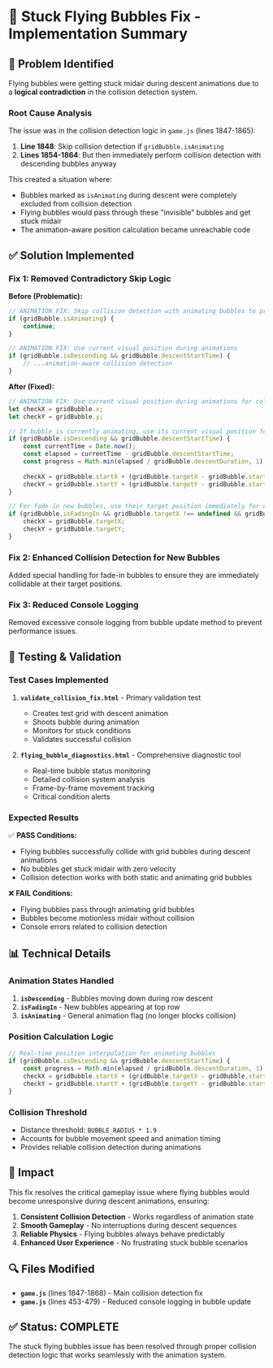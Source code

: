 # 🔧 Stuck Flying Bubbles Fix - Implementation Summary

## 🎯 Problem Identified

Flying bubbles were getting stuck midair during descent animations due to a **logical contradiction** in the collision detection system.

### Root Cause Analysis

The issue was in the collision detection logic in `game.js` (lines 1847-1865):

1. **Line 1848**: Skip collision detection if `gridBubble.isAnimating`
2. **Lines 1854-1864**: But then immediately perform collision detection with descending bubbles anyway

This created a situation where:
- Bubbles marked as `isAnimating` during descent were completely excluded from collision detection
- Flying bubbles would pass through these "invisible" bubbles and get stuck midair
- The animation-aware position calculation became unreachable code

## ✅ Solution Implemented

### Fix 1: Removed Contradictory Skip Logic

**Before (Problematic):**
```javascript
// ANIMATION FIX: Skip collision detection with animating bubbles to prevent conflicts
if (gridBubble.isAnimating) {
    continue;
}

// ANIMATION FIX: Use current visual position during animations
if (gridBubble.isDescending && gridBubble.descentStartTime) {
    // ...animation-aware collision detection
}
```

**After (Fixed):**
```javascript
// ANIMATION FIX: Use current visual position during animations for collision detection
let checkX = gridBubble.x;
let checkY = gridBubble.y;

// If bubble is currently animating, use its current visual position for collision detection
if (gridBubble.isDescending && gridBubble.descentStartTime) {
    const currentTime = Date.now();
    const elapsed = currentTime - gridBubble.descentStartTime;
    const progress = Math.min(elapsed / gridBubble.descentDuration, 1);
    
    checkX = gridBubble.startX + (gridBubble.targetX - gridBubble.startX) * progress;
    checkY = gridBubble.startY + (gridBubble.targetY - gridBubble.startY) * progress;
}

// For fade-in new bubbles, use their target position immediately for collision
if (gridBubble.isFadingIn && gridBubble.targetX !== undefined && gridBubble.targetY !== undefined) {
    checkX = gridBubble.targetX;
    checkY = gridBubble.targetY;
}
```

### Fix 2: Enhanced Collision Detection for New Bubbles

Added special handling for fade-in bubbles to ensure they are immediately collidable at their target positions.

### Fix 3: Reduced Console Logging

Removed excessive console logging from bubble update method to prevent performance issues.

## 🧪 Testing & Validation

### Test Cases Implemented

1. **`validate_collision_fix.html`** - Primary validation test
   - Creates test grid with descent animation
   - Shoots bubble during animation
   - Monitors for stuck conditions
   - Validates successful collision

2. **`flying_bubble_diagnostics.html`** - Comprehensive diagnostic tool
   - Real-time bubble status monitoring
   - Detailed collision system analysis
   - Frame-by-frame movement tracking
   - Critical condition alerts

### Expected Results

✅ **PASS Conditions:**
- Flying bubbles successfully collide with grid bubbles during descent animations
- No bubbles get stuck midair with zero velocity
- Collision detection works with both static and animating grid bubbles

❌ **FAIL Conditions:**
- Flying bubbles pass through animating grid bubbles
- Bubbles become motionless midair without collision
- Console errors related to collision detection

## 📊 Technical Details

### Animation States Handled

1. **`isDescending`** - Bubbles moving down during row descent
2. **`isFadingIn`** - New bubbles appearing at top row
3. **`isAnimating`** - General animation flag (no longer blocks collision)

### Position Calculation Logic

```javascript
// Real-time position interpolation for animating bubbles
if (gridBubble.isDescending && gridBubble.descentStartTime) {
    const progress = Math.min(elapsed / gridBubble.descentDuration, 1);
    checkX = gridBubble.startX + (gridBubble.targetX - gridBubble.startX) * progress;
    checkY = gridBubble.startY + (gridBubble.targetY - gridBubble.startY) * progress;
}
```

### Collision Threshold

- Distance threshold: `BUBBLE_RADIUS * 1.9` 
- Accounts for bubble movement speed and animation timing
- Provides reliable collision detection during animations

## 🎯 Impact

This fix resolves the critical gameplay issue where flying bubbles would become unresponsive during descent animations, ensuring:

1. **Consistent Collision Detection** - Works regardless of animation state
2. **Smooth Gameplay** - No interruptions during descent sequences  
3. **Reliable Physics** - Flying bubbles always behave predictably
4. **Enhanced User Experience** - No frustrating stuck bubble scenarios

## 🔍 Files Modified

- **`game.js`** (lines 1847-1868) - Main collision detection fix
- **`game.js`** (lines 453-479) - Reduced console logging in bubble update

## ✅ Status: COMPLETE

The stuck flying bubbles issue has been resolved through proper collision detection logic that works seamlessly with the animation system.
